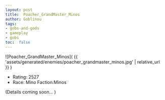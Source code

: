 ```yaml
---
layout: post
title:  Poacher_GrandMaster_Minos
author: Goblinou
tags:
- gobs-and-gods
- gameplay
- gobs
toc:  false
---
```


![Poacher_GrandMaster_Minos]( {{ 'assets/generated/enemies/poacher_grandmaster_minos.jpg' | relative_url }} )
- Rating: 2527
- Race: Mino  Faction:Minos

(Details coming soon... )